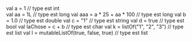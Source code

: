 val a = 1                                   // type est int      
val aa = 1L                                 // type est long
val aaa = a * 25 + aa * 100                 // type est long
val b = 1.0                                 // type est double
val c = "1"                                 // type est string
val d = true                                // type est bool
val laChose = c + b                         // type est char
val k = listOf("1", "2", "3")               // type est list<string>
val l = mutableListOf(true, false, true)    // type est list<bool>